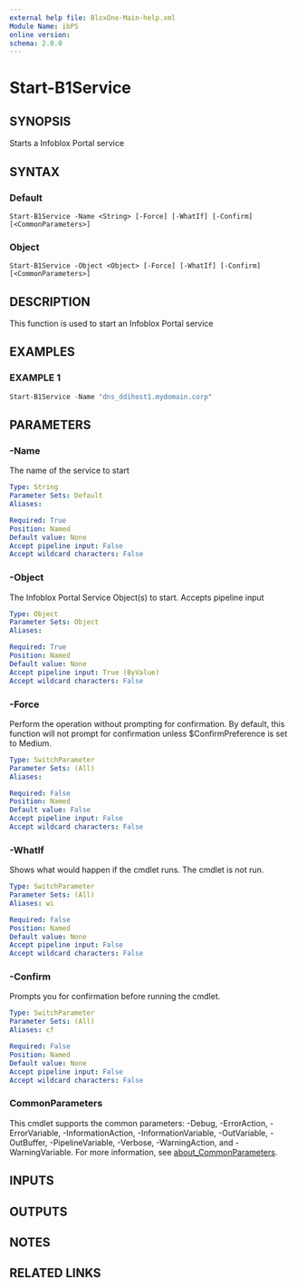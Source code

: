 ```yaml
---
external help file: BloxOne-Main-help.xml
Module Name: ibPS
online version:
schema: 2.0.0
---
```


# Start-B1Service

## SYNOPSIS
Starts a Infoblox Portal service

## SYNTAX

### Default
```
Start-B1Service -Name <String> [-Force] [-WhatIf] [-Confirm] [<CommonParameters>]
```

### Object
```
Start-B1Service -Object <Object> [-Force] [-WhatIf] [-Confirm] [<CommonParameters>]
```

## DESCRIPTION
This function is used to start an Infoblox Portal service

## EXAMPLES

### EXAMPLE 1
```powershell
Start-B1Service -Name "dns_ddihost1.mydomain.corp"
```

## PARAMETERS

### -Name
The name of the service to start

```yaml
Type: String
Parameter Sets: Default
Aliases:

Required: True
Position: Named
Default value: None
Accept pipeline input: False
Accept wildcard characters: False
```

### -Object
The Infoblox Portal Service Object(s) to start.
Accepts pipeline input

```yaml
Type: Object
Parameter Sets: Object
Aliases:

Required: True
Position: Named
Default value: None
Accept pipeline input: True (ByValue)
Accept wildcard characters: False
```

### -Force
Perform the operation without prompting for confirmation.
By default, this function will not prompt for confirmation unless $ConfirmPreference is set to Medium.

```yaml
Type: SwitchParameter
Parameter Sets: (All)
Aliases:

Required: False
Position: Named
Default value: False
Accept pipeline input: False
Accept wildcard characters: False
```

### -WhatIf
Shows what would happen if the cmdlet runs.
The cmdlet is not run.

```yaml
Type: SwitchParameter
Parameter Sets: (All)
Aliases: wi

Required: False
Position: Named
Default value: None
Accept pipeline input: False
Accept wildcard characters: False
```

### -Confirm
Prompts you for confirmation before running the cmdlet.

```yaml
Type: SwitchParameter
Parameter Sets: (All)
Aliases: cf

Required: False
Position: Named
Default value: None
Accept pipeline input: False
Accept wildcard characters: False
```

### CommonParameters
This cmdlet supports the common parameters: -Debug, -ErrorAction, -ErrorVariable, -InformationAction, -InformationVariable, -OutVariable, -OutBuffer, -PipelineVariable, -Verbose, -WarningAction, and -WarningVariable. For more information, see [about_CommonParameters](http://go.microsoft.com/fwlink/?LinkID=113216).

## INPUTS

## OUTPUTS

## NOTES

## RELATED LINKS
